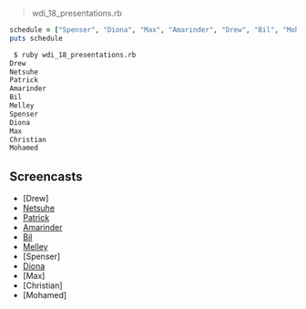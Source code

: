 > wdi_18_presentations.rb
```rb
schedule = ["Spenser", "Diona", "Max", "Amarinder", "Drew", "Bil", "Mohamed", "Netsuhe", "Christian", "Melley", "Patrick"].shuffle
puts schedule
```

```sh
 $ ruby wdi_18_presentations.rb
Drew
Netsuhe
Patrick
Amarinder
Bil
Melley
Spenser
Diona
Max
Christian
Mohamed
```
## Screencasts
- [Drew]
- [Netsuhe](https://www.youtube.com/watch?v=qGOIpgiR7Sk)
- [Patrick](https://www.youtube.com/watch?v=AwTG634DRis&feature=youtu.be)
- [Amarinder](https://www.youtube.com/watch?v=ZudZaK24c_g&feature=youtu.be)
- [Bil](https://www.youtube.com/watch?v=NGhF8e91hk4)
- [Melley](https://www.youtube.com/watch?v=u9YS0dtiZrI&feature=youtu.be)
- [Spenser]
- [Diona](https://www.youtube.com/watch?v=6DgOpzK2MBs&feature=youtu.be)
- [Max]
- [Christian]
- [Mohamed]
